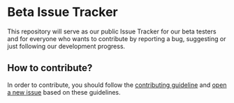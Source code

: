 # Beta Issue Tracker

This repository will serve as our public Issue Tracker for our beta testers and for everyone who wants
to contribute by reporting a bug, suggesting or just following our development progress.

## How to contribute?

In order to contribute, you should follow the [contributing guideline](https://github.com/WeatherXM/wxm-beta-issue-tracker/blob/main/CONTRIBUTING.md) and [open a new issue](https://github.com/WeatherXM/beta-issue-tracker/issues) based on these guidelines.
